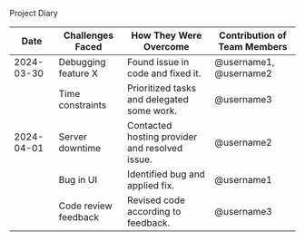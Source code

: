 Project Diary


| Date       | Challenges Faced       | How They Were Overcome                                              | Contribution of Team Members  |
|------------|------------------------|---------------------------------------------------------------------|-------------------------------|
| 2024-03-30 | Debugging feature X    | Found issue in code and fixed it.                                   | @username1, @username2        |
|            | Time constraints       | Prioritized tasks and delegated some work.                          | @username3                    |
| 2024-04-01 | Server downtime        | Contacted hosting provider and resolved issue.                      | @username2                    |
|            | Bug in UI              | Identified bug and applied fix.                                     | @username1                    |
|            | Code review feedback   | Revised code according to feedback.                                 | @username3                    |


